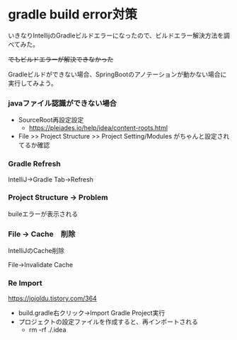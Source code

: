 # gradle build error対策

いきなりIntellijのGradleビルドエラーになったので、ビルドエラー解決方法を調べてみた。

~~でもビルドエラーが解決できなかった~~

Gradleビルドができない場合、SpringBootのアノテーションが動かない場合に実行してみよう。

### javaファイル認識ができない場合

* SourceRoot再設定設定
    * https://pleiades.io/help/idea/content-roots.html
* File >> Project Structure >> Project Setting/Modules がちゃんと設定されてるか確認

### Gradle Refresh

IntelliJ->Gradle Tab->Refresh

### Project Structure -> Problem

buileエラーが表示される

### File -> Cache　削除

IntelliJのCache削除

File->Invalidate Cache

### Re Import

https://jojoldu.tistory.com/364

* build.gradle右クリック->Import Gradle Project実行
* プロジェクトの設定ファイルを作成すると、再インポートされる
   * rm -rf ./.idea

